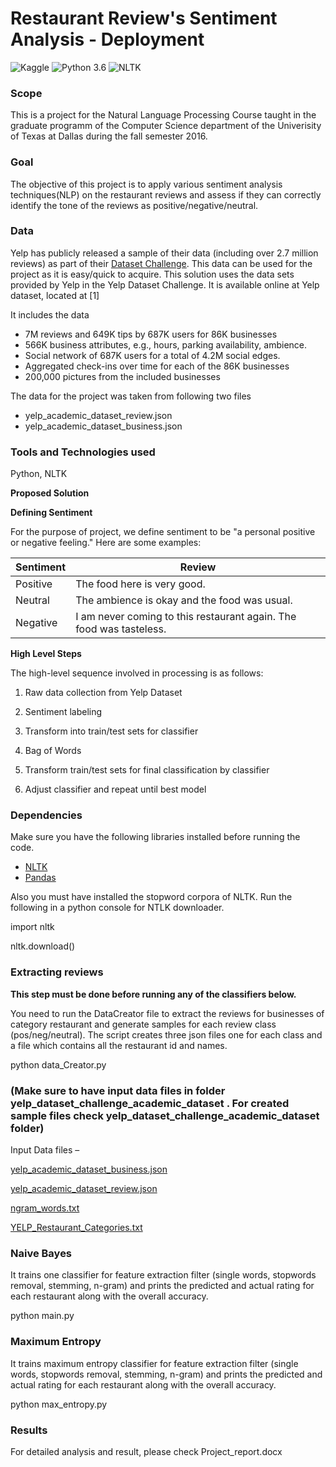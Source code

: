 # Restaurant Review's Sentiment Analysis - Deployment
![Kaggle](https://img.shields.io/badge/Dataset-Kaggle-blue.svg) ![Python 3.6](https://img.shields.io/badge/Python-3.6-brightgreen.svg) ![NLTK](https://img.shields.io/badge/Library-NLTK-orange.svg)

### **Scope**

This is a project for the Natural Language Processing Course taught in the graduate programm of the Computer Science department of the Univerisity of Texas at Dallas during the fall semester 2016.

### **Goal**

The objective of this project is to apply various sentiment analysis techniques(NLP) on the restaurant reviews and assess if they can correctly identify the tone of the reviews as positive/negative/neutral.

### **Data**

Yelp has publicly released a sample of their data (including over 2.7 million reviews) as part of their  [Dataset Challenge](http://www.yelp.com/dataset_challenge/). This data can be used for the project as it is easy/quick to acquire. This solution uses the data sets provided by Yelp in the Yelp Dataset Challenge. It is available online at Yelp dataset, located at [1]

It includes the data

- 7M reviews and 649K tips by 687K users for 86K businesses
- 566K business attributes, e.g., hours, parking availability, ambience.
- Social network of 687K users for a total of 4.2M social edges.
- Aggregated check-ins over time for each of the 86K businesses
- 200,000 pictures from the included businesses

The data for the project was taken from following two files

- yelp\_academic\_dataset\_review.json
- yelp\_academic\_dataset\_business.json

### **Tools and Technologies used**

Python, NLTK

**Proposed Solution**

**Defining Sentiment**

For the purpose of project, we define sentiment to be &quot;a personal positive or negative feeling.&quot; Here are some examples:

| **Sentiment** | **Review** |
| --- | --- |
| Positive | The food here is very good. |
| Neutral | The ambience is okay and the food was usual. |
| Negative | I am never coming to this restaurant again. The food was tasteless. |

**High Level Steps**

The high-level sequence involved in processing is as follows:

1) Raw data collection from Yelp Dataset

2) Sentiment labeling

3) Transform into train/test sets for classifier

4) Bag of Words

5) Transform train/test sets for final classification by classifier

6) Adjust classifier and repeat until best model

### **Dependencies**

Make sure you have the following libraries installed before running the code.

- [NLTK](http://www.nltk.org/)
- [Pandas](http://pandas.pydata.org/)

Also you must have installed the stopword corpora of NLTK. Run the following in a python console for NTLK downloader.

import nltk

nltk.download()

### **Extracting reviews**

**This step must be done before running any of the classifiers below.**

You need to run the DataCreator file to extract the reviews for businesses of category restaurant and generate samples for each review class (pos/neg/neutral). The script creates three json files one for each class and a file which contains all the restaurant id and names.

python data\_Creator.py

### (Make sure to have input data files in folder yelp\_dataset\_challenge\_academic\_dataset . For created sample files check yelp\_dataset\_challenge\_academic\_dataset folder)

Input Data files –

[yelp\_academic\_dataset\_business.json](https://github.com/snehabangar/Sentiment-Analysis-NLP/blob/master/ReviewAnalyzer/src/yelp/review/yelp_dataset_challenge_academic_dataset/._yelp_academic_dataset_business.json)

[yelp\_academic\_dataset\_review.json](https://github.com/snehabangar/Sentiment-Analysis-NLP/blob/master/ReviewAnalyzer/src/yelp/review/yelp_dataset_challenge_academic_dataset/._yelp_academic_dataset_review.json)

[ngram\_words.txt](https://github.com/snehabangar/Sentiment-Analysis-NLP/blob/master/ReviewAnalyzer/src/yelp/review/yelp_dataset_challenge_academic_dataset/ngram_words.txt)

[YELP\_Restaurant\_Categories.txt](https://github.com/snehabangar/Sentiment-Analysis-NLP/blob/master/ReviewAnalyzer/src/yelp/review/yelp_dataset_challenge_academic_dataset/._YELP_Restaurant_Categories.txt)

### **Naive Bayes**

It trains one classifier for feature extraction filter (single words, stopwords removal, stemming, n-gram) and prints the predicted and actual rating for each restaurant along with the overall accuracy.

python main.py

### **Maximum Entropy**

It trains maximum entropy classifier for feature extraction filter (single words, stopwords removal, stemming, n-gram) and prints the predicted and actual rating for each restaurant along with the overall accuracy.

python max\_entropy.py

### **Results**

For detailed analysis and result, please check Project\_report.docx
